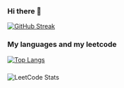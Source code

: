 ### Hi there 👋
[![GitHub Streak](https://streak-stats.demolab.com?user=Reholly&theme=dark&border_radius=5&card_width=900)](https://git.io/streak-stats)
### My languages and my leetcode

[![Top Langs](https://github-readme-stats.vercel.app/api/top-langs/?username=Reholly&theme=dark&width=900&height=500)](https://github.com/anuraghazra/github-readme-stats) 
###
![LeetCode Stats](https://leetcard.jacoblin.cool/Reholly?theme=dark&font=Sintony)

<!--
**Reholly/Reholly** is a ✨ _special_ ✨ repository because its `README.md` (this file) appears on your GitHub profile.

Here are some ideas to get you started:

- 🔭 I’m currently working on ...
- 🌱 I’m currently learning ...
- 👯 I’m looking to collaborate on ...
- 🤔 I’m looking for help with ...
- 💬 Ask me about ...
- 📫 How to reach me: ...
- 😄 Pronouns: ...
- ⚡ Fun fact: ...
-->
